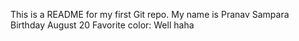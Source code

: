 This is a README for my first Git repo.
My name is Pranav Sampara
Birthday August 20
Favorite color: Well haha	
